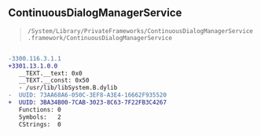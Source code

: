 ## ContinuousDialogManagerService

> `/System/Library/PrivateFrameworks/ContinuousDialogManagerService.framework/ContinuousDialogManagerService`

```diff

-3300.116.3.1.1
+3301.13.1.0.0
   __TEXT.__text: 0x0
   __TEXT.__const: 0x50
   - /usr/lib/libSystem.B.dylib
-  UUID: 73AA68A6-050C-3EF8-A3E4-16662F935520
+  UUID: 3BA34B00-7CAB-3023-8C63-7F22FB3C4267
   Functions: 0
   Symbols:   2
   CStrings:  0

```
